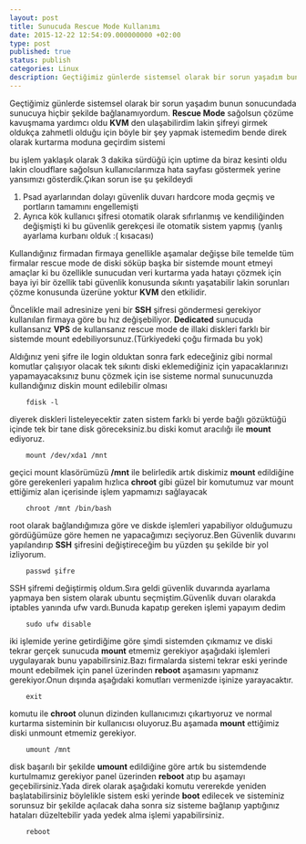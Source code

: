 ```yaml
---
layout: post
title: Sunucuda Rescue Mode Kullanımı
date: 2015-12-22 12:54:09.000000000 +02:00
type: post
published: true
status: publish
categories: Linux
description: Geçtiğimiz günlerde sistemsel olarak bir sorun yaşadım bunun sonucundada sunucuya hiçbir şekilde bağlanamıyordum.Rescue Mode sağolsun çözüme
---
```


Geçtiğimiz günlerde sistemsel olarak bir sorun yaşadım bunun sonucundada sunucuya hiçbir şekilde bağlanamıyordum. **Rescue Mode** sağolsun çözüme kavuşmama yardımcı oldu **KVM** den ulaşabilirdim lakin şifreyi girmek oldukça zahmetli olduğu için böyle bir şey yapmak istemedim bende direk olarak kurtarma moduna geçirdim sistemi

bu işlem yaklaşık olarak 3 dakika sürdüğü için uptime da biraz kesinti oldu lakin cloudflare sağolsun kullanıcılarımıza hata sayfası göstermek yerine yansımızı gösterdik.Çıkan sorun ise şu şekildeydi

1. Psad ayarlarından dolayı güvenlik duvarı hardcore moda geçmiş ve portların tamamını engellemişti
2. Ayrıca kök kullanıcı şifresi otomatik olarak sıfırlanmış ve kendiliğinden değişmişti ki bu güvenlik gerekçesi ile otomatik sistem yapmış (yanlış ayarlama kurbanı olduk :( kısacası)

Kullandığınız firmadan firmaya genellikle aşamalar değişse bile temelde tüm firmalar rescue mode de diski söküp başka bir sistemde mount etmeyi amaçlar ki bu özellikle sunucudan veri kurtarma yada hatayı çözmek için baya iyi bir özellik tabi güvenlik konusunda sıkıntı yaşatabilir lakin sorunları çözme konusunda üzerüne yoktur **KVM** den etkilidir.

Öncelikle mail adresinize yeni bir **SSH** şifresi göndermesi gerekiyor kullanılan firmaya göre bu hız değişebiliyor. **Dedicated** sunucuda kullansanız **VPS** de kullansanız rescue mode de illaki diskleri farklı bir sistemde mount edebiliyorsunuz.(Türkiyedeki çoğu firmada bu yok)

Aldığınız yeni şifre ile login olduktan sonra fark edeceğiniz gibi normal komutlar çalışıyor olacak tek sıkıntı diski eklemediğiniz için yapacaklarınızı yapamayacaksınız bunu çözmek için ise sisteme normal sunucunuzda kullandığınız diskin mount edilebilir olması

```
    fdisk -l
```

diyerek diskleri listeleyecektir zaten sistem farklı bi yerde bağlı gözüktüğü içinde tek bir tane disk göreceksiniz.bu diski komut aracılığı ile **mount** ediyoruz.

```
    mount /dev/xda1 /mnt
```

geçici mount klasörümüzü **/mnt** ile belirledik artık diskimiz **mount** edildiğine göre gerekenleri yapalım hızlıca **chroot** gibi güzel bir komutumuz var mount ettiğimiz alan içerisinde işlem yapmamızı sağlayacak

```
    chroot /mnt /bin/bash
```

root olarak bağlandığımıza göre ve diskde işlemleri yapabiliyor olduğumuzu gördüğümüze göre hemen ne yapacağımızı seçiyoruz.Ben Güvenlik duvarını yapılandırıp **SSH** şifresini değiştireceğim bu yüzden şu şekilde bir yol izliyorum.

```
    passwd şifre
```

SSH şifremi değiştirmiş oldum.Sıra geldi güvenlik duvarında ayarlama yapmaya ben sistem olarak ubuntu seçmiştim.Güvenlik duvarı olarakda iptables yanında ufw vardı.Bunuda kapatıp gereken işlemi yapayım dedim

```
    sudo ufw disable
```

iki işlemide yerine getirdiğime göre şimdi sistemden çıkmamız ve diski tekrar gerçek sunucuda **mount** etmemiz gerekiyor aşağıdaki işlemleri uygulayarak bunu yapabilirsiniz.Bazı firmalarda sistemi tekrar eski yerinde mount edebilmek için panel üzerinden **reboot** aşamasını yapmanız gerekiyor.Onun dışında aşağıdaki komutları vermenizde işinize yarayacaktır.

```
    exit
```

komutu ile **chroot** olunun dizinden kullanıcımızı çıkartıyoruz ve normal kurtarma sisteminin bir kullanıcısı oluyoruz.Bu aşamada **mount** ettiğimiz diski unmount etmemiz gerekiyor.

```
    umount /mnt
```

disk başarılı bir şekilde **umount** edildiğine göre artık bu sistemdende kurtulmamız gerekiyor panel üzerinden **reboot** atıp bu aşamayı geçebilirsiniz.Yada direk olarak aşağıdaki komutu vererekde yeniden başlatabilirsiniz böylelikle sistem eski yerinde **boot** edilecek ve sisteminiz sorunsuz bir şekilde açılacak daha sonra siz sisteme bağlanıp yaptığınız hataları düzeltebilir yada yedek alma işlemi yapabilirsiniz.

```
    reboot
```
